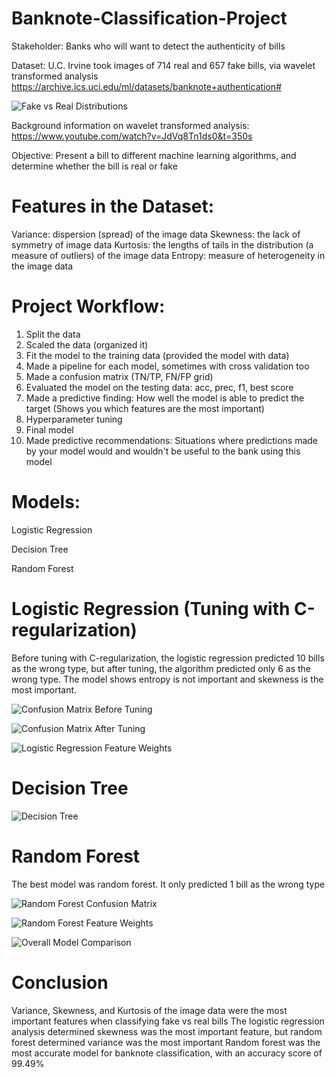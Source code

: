 # Banknote-Classification-Project

Stakeholder: Banks who will want to detect the authenticity of bills

Dataset: U.C. Irvine took images of 714 real and 657 fake bills, via wavelet transformed analysis 
https://archive.ics.uci.edu/ml/datasets/banknote+authentication#

![Fake vs Real Distributions](https://i.imgur.com/UJujjDt.png)

Background information on wavelet transformed analysis: 
https://www.youtube.com/watch?v=JdVq8Tn1ds0&t=350s

Objective: Present a bill to different machine learning algorithms, and determine whether the bill is real or fake 

# Features in the Dataset: 
Variance: dispersion (spread) of the image data
Skewness: the lack of symmetry of image data
Kurtosis: the lengths of tails in the distribution (a measure of outliers) of the image data
Entropy: measure of heterogeneity in the image data

# Project Workflow: 
1. Split the data 
2. Scaled the data (organized it) 
3. Fit the model to the training data (provided the model with data) 
4. Made a pipeline for each model, sometimes with cross validation too
5. Made a confusion matrix (TN/TP, FN/FP grid)
6. Evaluated the model on the testing data: acc, prec, f1, best score
7. Made a predictive finding: How well the model is able to predict the target (Shows you which features are the most important)
8. Hyperparameter tuning 
9. Final model
10. Made predictive recommendations: Situations where predictions made by your model would and wouldn't be useful to the bank using this model

 # Models:
Logistic Regression 

Decision Tree 

Random Forest 

# Logistic Regression (Tuning with C-regularization)
Before tuning with C-regularization, the logistic regression predicted 10 bills as the wrong type, but after tuning, the algorithm predicted only 6 as the wrong type. The model shows entropy is not important and skewness is the most important.

![Confusion Matrix Before Tuning](https://i.imgur.com/YMeT8by.png)

![Confusion Matrix After Tuning](https://i.imgur.com/hzxApBB.png)

![Logistic Regression Feature Weights](https://i.imgur.com/8p7R3Tw.png)

# Decision Tree

![Decision Tree](https://i.imgur.com/usZ9Kv3.png)

# Random Forest 
The best model  was random forest. It only predicted 1 bill as the wrong type 

![Random Forest Confusion Matrix](https://i.imgur.com/gjhZ433.png)

![Random Forest Feature Weights](https://i.imgur.com/d3A1NSo.png) 

![Overall Model Comparison](https://i.imgur.com/c9KPl4X.png)

# Conclusion 
Variance, Skewness, and Kurtosis of the image data were the most important features when classifying fake vs real bills
The logistic regression analysis determined skewness was the most important feature, but random forest determined variance was the most important 
Random forest was the most accurate model for banknote classification, with an accuracy score of 99.49%
